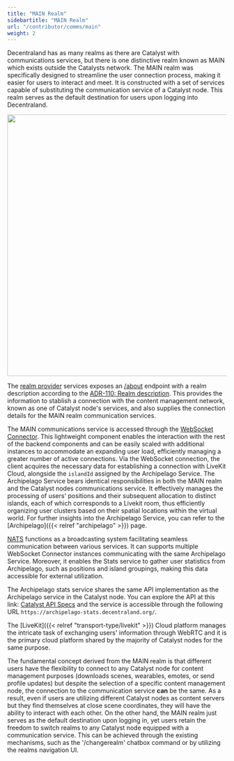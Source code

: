 ```yaml
---
title: "MAIN Realm"
sidebartitle: "MAIN Realm"
url: "/contributor/comms/main"
weight: 2
---
```


Decentraland has as many realms as there are Catalyst with communications services, but there is one distinctive realm known as MAIN which exists outside the Catalysts network. The MAIN realm was specifically designed to streamline the user connection process, making it easier for users to interact and meet. It is constructed with a set of services capable of substituting the communication service of a Catalyst node. This realm serves as the default destination for users upon logging into Decentraland.

<img src="/images/main-realm.png" width="600"/>

The [realm provider](https://github.com/decentraland/realm-provider) services exposes an [/about](https://realm-provider.decentraland.org/main/about) endpoint with a realm description according to the [ADR-110: Realm description](https://adr.decentraland.org/adr/ADR-110). This provides the information to stablish a connection with the content management network, known as one of Catalyst node's services, and also supplies the connection details for the MAIN realm communication services. 

The MAIN communications service is accessed through the [WebSocket Connector](https://github.com/decentraland/archipelago-workers). This lightweight component enables the interaction with the rest of the backend components and can be easily scaled with additional instances to accommodate an expanding user load, efficiently managing a greater number of active connections. Via the WebSocket connection, the client acquires the necessary data for establishing a connection with LiveKit Cloud, alongside the `islandId` assigned by the Archipelago Service. The Archipelago Service bears identical responsibilities in both the MAIN realm and the Catalyst nodes communications service. It effectively manages the processing of users' positions and their subsequent allocation to distinct islands, each of which corresponds to a Livekit room, thus efficiently organizing user clusters based on their spatial locations within the virtual world. For further insights into the Archipelago Service, you can refer to the [Archipelago]({{< relref "archipelago" >}}) page.

[NATS](https://nats.io/) functions as a broadcasting system facilitating seamless communication between various services. It can supports multiple WebSocket Connector instances communicating with the same Archipelago Service. Moreover, it enables the Stats service to gather user statistics from Archipelago, such as positions and island groupings, making this data accessible for external utilization.

The Archipelago stats service shares the same API implementation as the Archipelago service in the Catalyst node. You can explore the API at this link: [Catalyst API Specs](https://decentraland.github.io/catalyst-api-specs/#tag/Archipelago) and the service is accessible through the following URL `https://archipelago-stats.decentraland.org/`. 

The [LiveKit]({{< relref "transport-type/livekit" >}}) Cloud platform manages the intricate task of exchanging users' information through WebRTC and it is the primary cloud platform shared by the majority of Catalyst nodes for the same purpose. 

The fundamental concept derived from the MAIN realm is that different users have the flexibility to connect to any Catalyst node for content management purposes (downloads scenes, wearables, emotes, or send profile updates) but despite the selection of a specific content management node, the connection to the communication service **can** be the same. As a result, even if users are utilizing different Catalyst nodes as content servers but they find themselves at close scene coordinates, they will have the ability to interact with each other. On the other hand, the MAIN realm just serves as the default destination upon logging in, yet users retain the freedom to switch realms to any Catalyst node equipped with a communication service. This can be achieved through the existing mechanisms, such as the '/changerealm' chatbox command or by utilizing the realms navigation UI.
